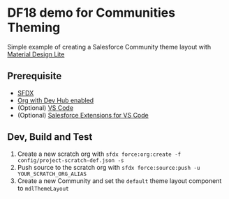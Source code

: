 # DF18 demo for Communities Theming

Simple example of creating a Salesforce Community theme layout with [Material Design Lite](https://getmdl.io/started/index.html)

## Prerequisite
- [SFDX](https://developer.salesforce.com/tools/sfdxcli)
- [Org with Dev Hub enabled](https://developer.salesforce.com/docs/atlas.en-us.sfdx_setup.meta/sfdx_setup/sfdx_setup_enable_devhub.htm)
- (Optional) [VS Code](https://code.visualstudio.com/)
- (Optional) [Salesforce Extensions for VS Code](https://marketplace.visualstudio.com/items?itemName=salesforce.salesforcedx-vscode)

## Dev, Build and Test
1. Create a new scratch org with `sfdx force:org:create -f config/project-scratch-def.json -s`
2. Push source to the scratch org with `sfdx force:source:push -u YOUR_SCRATCH_ORG_ALIAS`
3. Create a new Community and set the `default` theme layout component to `mdlThemeLayout`